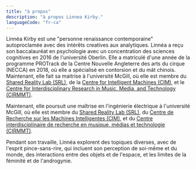 ```yaml
---
title: "à propos"
description: "à propos Linnea Kirby."
languageCode: "fr-ca"
---
```


Linnéa Kirby est une "personne renaissance contemporaine" autoproclamée avec des intérêts creatives aux analytiques. Linnéa a reçu son baccalauréat en psychologie avec un concentration des sciences cognitives en 2016 de l'université Oberlin. Elle a matriculé d'une année de la programme PROTrack de la Centre Nouvelle Angleterre des arts du cirque (NECCA) en 2018, où elle a spécialisé en contorsion et du mât chinois. Maintenant, elle fait sa maitrise à l'université McGill, où elle est membre du <a href="https://srl.mcgill.ca/">Shared Reality Lab (SRL)</a>, de la <a href="https://www.mcgill.ca/cim/">Centre for Intelligent Machines (CIM)</a>, et le <a href="https://www.cirmmt.org/en">Centre for Interdisciplinary Research in Music, Media, and Technology (CIRMMT)</a>.

Maintenant, elle poursuit une maîtrise en l'ingénierie électrique à l'université McGill, où elle est membre du <a href="https://srl.mcgill.ca/">Shared Reality Lab (SRL)</a>, du <a href="https://www.mcgill.ca/cim/fr">Centre de Recherche sur les Machines Intelligentes (CIM)</a>, et du <a href="https://www.cirmmt.org/fr/about/about-cirmmt">Centre interdisciplinaire de recherche en musique, médias et technologie (CIRMMT)</a>.

Pendant son travaille, Linnéa explorent des topiques diverses, avec de l'esprit pince-sans-rire, qui incluent son perception de soi-même et du monde, des interactions entre des objets et de l'espace, et les limites de la féminité et de l'androgynie.